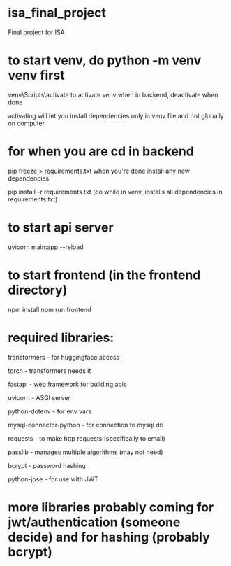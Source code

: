 # isa_final_project
Final project for ISA

# to start venv, do python -m venv venv first
venv\Scripts\activate to activate venv when in backend, deactivate when done

activating will let you install dependencies only in venv file and not globally on computer

# for when you are cd in backend
pip freeze > requirements.txt when you're done install any new dependencies

pip install -r requirements.txt (do while in venv, installs all dependencies in requirements.txt)

# to start api server
uvicorn main:app --reload 

# to start frontend (in the frontend directory)
npm install
npm run frontend

# required libraries:
transformers - for huggingface access

torch - transformers needs it

fastapi - web framework for building apis

uvicorn - ASGI server

python-dotenv - for env vars

mysql-connector-python - for connection to mysql db

requests - to make http requests (specifically to email)

passlib - manages multiple algorithms (may not need)

bcrypt - password hashing

python-jose - for use with JWT


# more libraries probably coming for jwt/authentication (someone decide) and for hashing (probably bcrypt)

